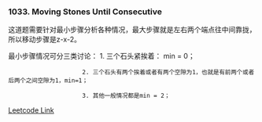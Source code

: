 ### 1033. Moving Stones Until Consecutive

这道题需要针对最小步骤分析各种情况，最大步骤就是左右两个端点往中间靠拢，所以移动步骤是z-x-2。

最小步骤情况可分三类讨论： 1. 三个石头紧挨着： min = 0；

                         2. 三个石头有两个挨着或者有两个空隙为1，也就是有前两个或者后两个之间空隙为1，min=1；
                         
                         3. 其他一般情况都是min = 2；

[Leetcode Link](https://leetcode.com/problems/moving-stones-until-consecutive/)
